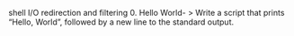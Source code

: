 shell I/O redirection and filtering
0. Hello World- > Write a script that prints “Hello, World”, followed by a new line to the standard output.
